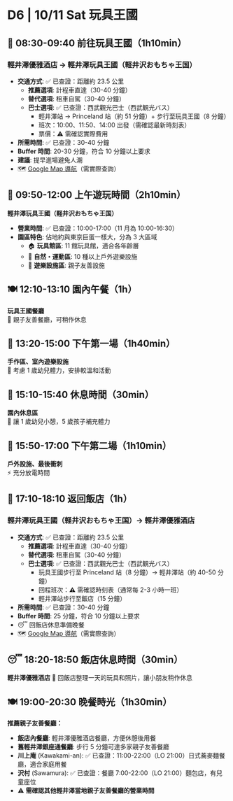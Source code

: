 # D6 | 10/11 Sat 玩具王國

## 🚌 **08:30-09:40** 前往玩具王國（**1h10min**）  

### 輕井澤優雅酒店 → 輕井澤玩具王國（軽井沢おもちゃ王国）

- **交通方式**: ✅ 已查證：距離約 23.5 公里
  - **推薦選項**: 計程車直達（30-40 分鐘）
  - **替代選項**: 租車自駕（30-40 分鐘）
  - **巴士選項**: ✅ 已查證：西武觀光巴士（西武観光バス）
    - 輕井澤站 → Princeland 站（約 51 分鐘）+ 步行至玩具王國（8 分鐘）
    - 班次：10:00、11:50、14:00 出發（需確認最新時刻表）
    - 票價：⚠️ 需確認實際費用
- **所需時間**: ✅ 已查證：30-40 分鐘
- **Buffer 時間**: 20-30 分鐘，符合 10 分鐘以上要求
- **建議**: 提早進場避免人潮
- 🗺️ [Google Map 導航](https://www.google.com/maps/dir/輕井澤優雅酒店/軽井沢おもちゃ王国)（需實際查詢）

## 🎠 **09:50-12:00** 上午遊玩時間（**2h10min**）  

**輕井澤玩具王國（軽井沢おもちゃ王国）**  

- **營業時間**: ✅ 已查證：10:00-17:00（11 月為 10:00-16:30）
- **園區特色**: 佔地約與東京巨蛋一樣大，分為 3 大區域
  - 🏠 **玩具館區**: 11 館玩具館，適合各年齡層
  - 🌲 **自然・運動區**: 10 種以上戶外遊樂設施  
  - 🎠 **遊樂設施區**: 親子友善設施

## 🍽️ **12:10-13:10** 園內午餐（**1h**）  

**玩具王國餐廳**  
👶 親子友善餐廳，可稍作休息

## 🎨 **13:20-15:00** 下午第一場（**1h40min**）  

**手作區、室內遊樂設施**  
🎪 考慮 1 歲幼兒體力，安排較溫和活動

## 🛌 **15:10-15:40** 休息時間（**30min**）  

**園內休息區**  
👶 讓 1 歲幼兒小憩，5 歲孩子補充體力

## 🎢 **15:50-17:00** 下午第二場（**1h10min**）  

**戶外設施、最後衝刺**  
⚡ 充分放電時間

## 🏨 **17:10-18:10** 返回飯店（**1h**）  

### 輕井澤玩具王國（軽井沢おもちゃ王国）→ 輕井澤優雅酒店

- **交通方式**: ✅ 已查證：距離約 23.5 公里
  - **推薦選項**: 計程車直達（30-40 分鐘）
  - **替代選項**: 租車自駕（30-40 分鐘）
  - **巴士選項**: ✅ 已查證：西武觀光巴士（西武観光バス）
    - 玩具王國步行至 Princeland 站（8 分鐘）→ 輕井澤站（約 40-50 分鐘）
    - 回程班次：⚠️ 需確認時刻表（通常每 2-3 小時一班）
    - 輕井澤站步行至飯店（15 分鐘）
- **所需時間**: ✅ 已查證：30-40 分鐘
- **Buffer 時間**: 25 分鐘，符合 10 分鐘以上要求
- 😴 回飯店休息準備晚餐
- 🗺️ [Google Map 導航](https://www.google.com/maps/dir/軽井沢おもちゃ王国/輕井澤優雅酒店)（需實際查詢）

## 😴 **18:20-18:50** 飯店休息時間（**30min**）

**輕井澤優雅酒店**
🛁 回飯店整理一天的玩具和照片，讓小朋友稍作休息

## 🍽️ **19:00-20:30** 晚餐時光（**1h30min**）

**推薦親子友善餐廳：**

- **飯店內餐廳**: 輕井澤優雅酒店餐廳，方便休憩後用餐
- **舊輕井澤銀座通餐廳**: 步行 5 分鐘可達多家親子友善餐廳
- **川上庵** (Kawakami-an): ✅ 已查證：11:00-22:00（LO 21:00）日式蕎麥麵餐廳，適合家庭用餐
- **沢村** (Sawamura): ✅ 已查證：餐廳 7:00-22:00（LO 21:00）麵包店，有兒童座位
- ⚠️ **需確認其他輕井澤當地親子友善餐廳的營業時間**
